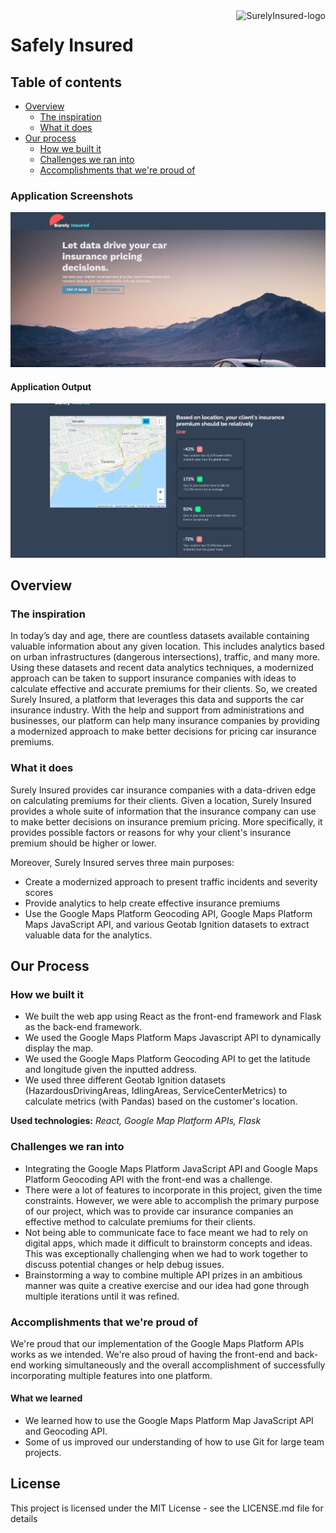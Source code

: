 <a href="https://devpost.com/software/surely-insured">
    <img src="client/my-app/src/images/logo.PNG" alt="SurelyInsured-logo" title="SurelyInsured" align="right" height="75" />
</a>

# Safely Insured

## Table of contents

- [Overview](#overview)
  - [The inspiration](#the-inspiration)
  - [What it does](#what-it-does)
- [Our process](#our-process)
  - [How we built it](#how-we-built-it)
  - [Challenges we ran into](#challenges-we-ran-into)
  - [Accomplishments that we're proud of](#accomplishments-that-we're-proud-of)

### Application Screenshots
![Desktop-version](client/my-app/public/images/LandingPage.png)
#### Application Output
![Desktop-version](client/my-app/public/images/ApplicationOutput.png)

## Overview

### The inspiration
In today’s day and age, there are countless datasets available containing valuable information about any given location. This includes analytics based on urban infrastructures (dangerous intersections), traffic, and many more. Using these datasets and recent data analytics techniques, a modernized approach can be taken to support insurance companies with ideas to calculate effective and accurate premiums for their clients. So, we created Surely Insured, a platform that leverages this data and supports the car insurance industry. With the help and support from administrations and businesses, our platform can help many insurance companies by providing a modernized approach to make better decisions for pricing car insurance premiums.

### What it does
Surely Insured provides car insurance companies with a data-driven edge on calculating premiums for their clients.
Given a location, Surely Insured provides a whole suite of information that the insurance company can use to make better decisions on insurance premium pricing. More specifically, it provides possible factors or reasons for why your client's insurance premium should be higher or lower.

Moreover, Surely Insured serves three main purposes:

- Create a modernized approach to present traffic incidents and severity scores
- Provide analytics to help create effective insurance premiums
- Use the Google Maps Platform Geocoding API, Google Maps Platform Maps JavaScript API, and various Geotab Ignition datasets to extract valuable data for the analytics.

## Our Process

### How we built it
- We built the web app using React as the front-end framework and Flask as the back-end framework.
- We used the Google Maps Platform Maps Javascript API to dynamically display the map.
- We used the Google Maps Platform Geocoding API to get the latitude and longitude given the inputted address.
- We used three different Geotab Ignition datasets (HazardousDrivingAreas, IdlingAreas, ServiceCenterMetrics) to calculate metrics (with Pandas) based on the customer's location.

**Used technologies:** *React, Google Map Platform APIs, Flask*

### Challenges we ran into
- Integrating the Google Maps Platform JavaScript API and Google Maps Platform Geocoding API with the front-end was a challenge.
- There were a lot of features to incorporate in this project, given the time constraints. However, we were able to accomplish the primary purpose of our project, which was to provide car insurance companies an effective method to calculate premiums for their clients.
- Not being able to communicate face to face meant we had to rely on digital apps, which made it difficult to brainstorm concepts and ideas. This was exceptionally challenging when we had to work together to discuss potential changes or help debug issues.
- Brainstorming a way to combine multiple API prizes in an ambitious manner was quite a creative exercise and our idea had gone through multiple iterations until it was refined.

### Accomplishments that we're proud of
We're proud that our implementation of the Google Maps Platform APIs works as we intended. We're also proud of having the front-end and back-end working simultaneously and the overall accomplishment of successfully incorporating multiple features into one platform.

#### What we learned

- We learned how to use the Google Maps Platform Map JavaScript API and Geocoding API.
- Some of us improved our understanding of how to use Git for large team projects.

## License

This project is licensed under the MIT License - see the LICENSE.md file for details
